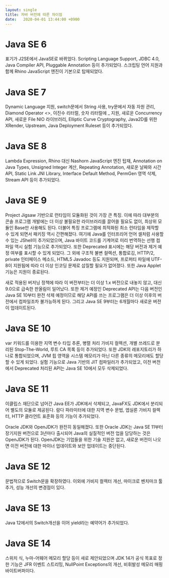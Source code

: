 ```yaml
---
layout: single
title: 자바 버전에 따른 차이점
date:	2020-04-01 13:44:00 +0900
---
```


# Java SE 6

표기가 J2SE에서 JavaSE로 바뀌었다.  Scripting Language Support, JDBC 4.0, Java Compiler API, Pluggable Annotation 등이 추가되었다. 스크립팅 언어 지원과 함께 Rhino JavaScript 엔진이 기본으로 탑재되었다.

#  Java SE 7

Dynamic Language 지원, switch문에서 String 사용, try문에서 자동 자원 관리, Diamond Operator <>, 이진수 리터럴, 숫자 리터럴에 _ 지원, 새로운 Concurrency API, 새로운 File NIO 라이브러리, Elliptic Curve Cryptography, Java2D를 위한 XRender, Upstream, Java Deployment Ruleset 등이 추가되었다.

# Java SE 8

Lambda Expression, Rhino 대신 Nashorn JavaScript 엔진 탑재, Annotation on Java Types, Unsigned Integer 계산, Repeating Annotation, 새로운 날짜와 시간 API, Static Link JNI Library, Interface Default Method, PermGen 영역 삭제, Stream API 등이 추가되었다.

#  Java SE 9

Project Jigsaw 기반으로 런타임이 모듈화된 것이 가장 큰 특징. 이에 따라 대부분의 콘솔 프로그램 개발에는 더 이상 불필요한 라이브러리를 끌어쓸 필요도 없이, 최상위 모듈인 Base만 사용해도 된다. 더불어 특징 프로그램에 최적화된 최소 런타임을 제작할 수 있게 되면서 패키징 역시 간편해졌다. 여기에 Java를 인터프리어 언어 셀처럼 사용할 수 있는 JShell이 추가되었으며, Java 바이트 코드를 기계어로 미리 번역하는 선행 컴파일 역시 실험 기능으로 추가되었다. 또한 Deprecated 표시에는 해당 버전과 제거 예정 여부를 표시할 수 있게 되었다. 그 외에 구조적 불변 컬렉션, 통합로깅, HTTP/2, private 인터페이스 메소드, HTML5 Javadoc 등도 지원되며, 프로퍼티 파일에 UTF-8이 지원됨에 따라 더 이상 인코딩 문제로 삽질할 필요가 없어졌다. 또한 Java Applet 기능은 지원이 종료된다. 

새로 적용된 버저닝 정책에 따라 이 버전부터는 더 이상 1.x 버전으로 내놓지 않고, 대신 9.0으로 급속한 판올림이 일어났다. 또한 제거 예정인 Deprecated API는 다음 버전인 Java SE 10부터 완전 삭제 예정이므로 해당 API를 쓰는 프로그램은 더 이상 이후의 버전에서 컴파일조차 불가능하게 된다. 그리고 Java SE 9부터는 6개월마다 새로운 버전이 업데이트된다.

#  Java SE 10

var 키워드를 이용한 지역 변수 타입 추론, 병렬 처리 가비지 컬렉션, 개별 쓰레드로 분리된 Stop-The-World, 루트 CA 목록 등이 추가되었다. 또한 JDK의 레포지토리가 하나로 통합되었으며, JVM 힙 영역을 시스템 메모리가 아닌 다른 종류의 메모리에도 할당할 수 있게 되었다. 실험 기능으로 Java 기반의 JIT 컴파일러가 추가되었고, 이전 버전에서 Deprecated 처리된 API는 Java SE 10에서 모두 삭제되었다.

#  Java SE 11

이클립스 재단으로 넘어간 Java EE가 JDK에서 삭제되고, JavaFX도 JDK에서 분리되어 별도의 모듈로 제공된다. 람다 파라미터에 대한 지역 변수 문법, 엡실론 가비지 컬렉터, HTTP 클라언트 표준화 등의 기능이 추가되었다.

Oracle JDK와 OpenJDK가 완전히 동일해졌다. 또한 Oracle JDK는 Java SE 11부터 장기지원 버전으로 3년마다 출시되어 Java의 실질적인 버전 업을 담당하는 것은 OpenJDK가 된다. OpenJDK는 기업들을 위한 기술 지원은 없고, 새로운 버전이 나오면 이전 버전에 대한 마이너 업데이트와 보안 업데이트는 중단된다.

#  Java SE 12

문법적으로 Switch문을 확장하였다. 이외에 가비지 컬렉터 개선, 마이크로 벤치마크 툴 추가, 성능 개선의 변경점이 있다.

 # Java SE 13

Java 12에서의 Switch개선을 이어 yield라는 예약어가 추가되었다.

# Java SE 14

스위치 식, 누마-어웨어 메모리 할당 등이 새로 제안되었으며 JDK 14가 공식 목표로 정한 기능은 JFR 이벤트 스트리밍, NullPoint Exceptions의 개선, 비휘발성 메모리 매핑 바이트버퍼이다.

